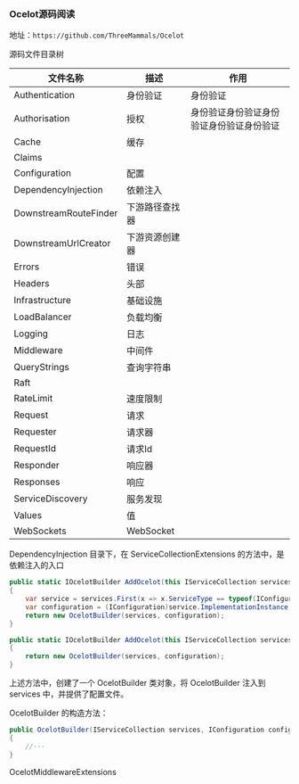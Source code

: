 ### Ocelot源码阅读

地址：`https://github.com/ThreeMammals/Ocelot`

源码文件目录树

| 文件名称              | 描述     | 作用     |
| ---------- | -------- | -------- |
| Authentication        | 身份验证 | 身份验证 |
| Authorisation         | 授权     | 身份验证身份验证身份验证身份验证身份验证 |
| Cache                 | 缓存     |          |
| Claims                |          |          |
| Configuration         | 配置     |          |
| DependencyInjection   | 依赖注入 |          |
| DownstreamRouteFinder | 下游路径查找器 |          |
| DownstreamUrlCreator  | 下游资源创建器 |          |
| Errors                | 错误 |          |
| Headers               | 头部 |          |
| Infrastructure        | 基础设施 |          |
| LoadBalancer          | 负载均衡 |          |
| Logging               | 日志 |          |
| Middleware            | 中间件 |          |
| QueryStrings          | 查询字符串 |          |
| Raft                  |          |          |
| RateLimit             | 速度限制 |          |
| Request               | 请求 |          |
| Requester             | 请求器 |          |
| RequestId             | 请求Id |          |
| Responder             | 响应器 |          |
| Responses             | 响应 |          |
| ServiceDiscovery      | 服务发现 |          |
| Values                | 值 |          |
| WebSockets            | WebSocket |          |

DependencyInjection 目录下，在 ServiceCollectionExtensions 的方法中，是依赖注入的入口

```c#
public static IOcelotBuilder AddOcelot(this IServiceCollection services)
{
    var service = services.First(x => x.ServiceType == typeof(IConfiguration));
    var configuration = (IConfiguration)service.ImplementationInstance;
    return new OcelotBuilder(services, configuration);
}

public static IOcelotBuilder AddOcelot(this IServiceCollection services, IConfiguration configuration)
{
    return new OcelotBuilder(services, configuration);
}
```

上述方法中，创建了一个 OcelotBuilder 类对象，将 OcelotBuilder 注入到 services 中，并提供了配置文件。

OcelotBuilder 的构造方法：

```c#
public OcelotBuilder(IServiceCollection services, IConfiguration configurationRoot)
{
	//···
}

```

OcelotMiddlewareExtensions

